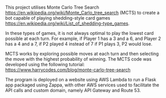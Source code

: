This project utilises Monte Carlo Tree Search https://en.wikipedia.org/wiki/Monte_Carlo_tree_search (MCTS) to create a bot capable of playing shedding-style card games https://en.wikipedia.org/wiki/List_of_shedding-type_games.

In these types of games, it is not always optimal to play the lowest card possible at each turn. For example, if Player 1 has a 3 and a 6, and Player 2 has a 4 and a 7, if P2 played 4 instead of 7 if P1 plays 3, P2 would lose.

MCTS works by exploring possible moves at each turn and then selecting the move with the highest probability of winning. The MCTS code was developed using the following tutorial: https://www.harrycodes.com/blog/monte-carlo-tree-search

The program is deployed on a website using AWS Lambda to run a Flask app packaged using Zappa, with other AWS services used to facilitate the API calls and custom domain, namely API Gateway and Route 53.
